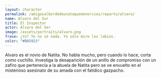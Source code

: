 ```yaml
---
layout: character
permalink: /amigasalbordedeunataquedenervios/reparto/alvaro/
name: Alvaro del Sur
title: El Inspector
actor: Alvaro del Ser
image: /assets/portraits/alvaro.png
frase: ¿Yo? Yo no sé nada. Yo sólo miro los labios.
color: "#BA5923"
---
```

Alvaro es el novio de Natita. No habla mucho, pero cuando lo hace, corta como cuchillo. Investiga la desaparición de un anillo de compromiso con un zafiro que pertenecía a la abuela de Natita pero se ve envuelto en el misterioso asesinato de su amada con el fatídico gazpacho. 